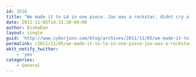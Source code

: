 ```yaml
---
id: 1616
title: "We made it to LA in one piece. Jax was a rockstar, didnt cry a bit and slept 3hrs.'"
date: 2011-11-05T14:31:38-04:00
author: DizkoDan
layout: single
guid: 'http://www.cyberjunx.com/blog/archives/2011/11/05/we-made-it-to-la-in-one-piece-jax-was-a-rockstar-didnt-cry-a-bit-and-slept-3hrs/'
permalink: /2011/11/05/we-made-it-to-la-in-one-piece-jax-was-a-rockstar-didnt-cry-a-bit-and-slept-3hrs/
aktt_notify_twitter:
    - 'yes'
categories:
    - General
---
```


<div class="posterous_autopost"></div>